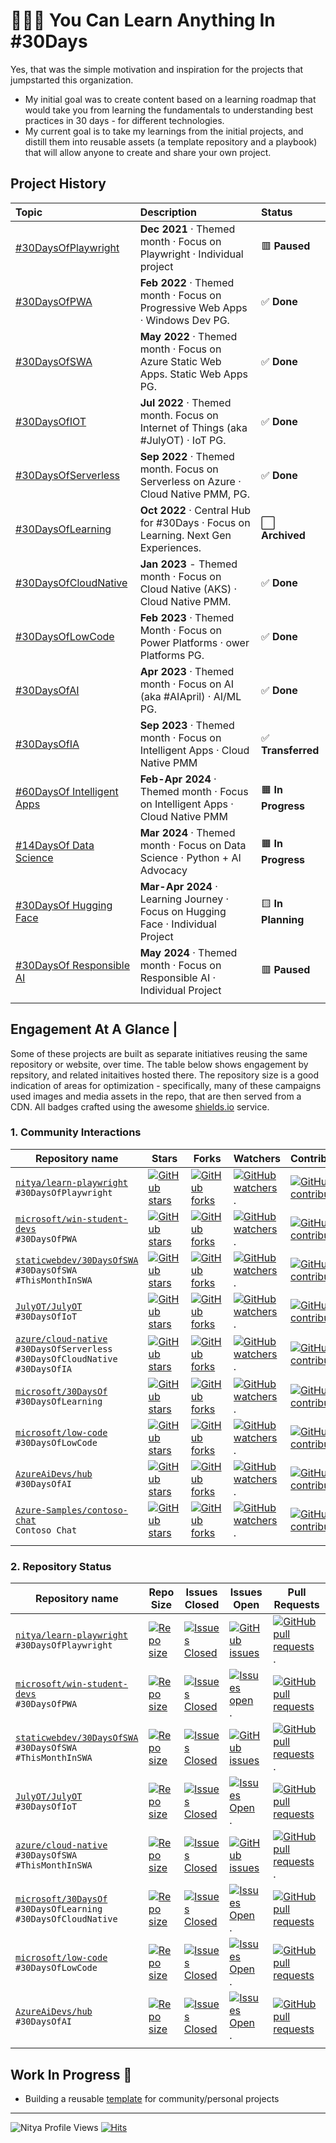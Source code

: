 
# 👩🏽‍💻 You Can Learn Anything In #30Days

Yes, that was the simple motivation and inspiration for the projects that jumpstarted this organization. 
 * My initial goal was to create content based on a learning roadmap that would take you from learning the fundamentals to understanding best practices in 30 days - for different technologies.
 * My current goal is to take my learnings from the initial projects, and distill them into reusable assets (a template repository and a playbook) that will allow anyone to create and share your own project.


## Project History

| Topic | Description | Status | 
|:---|:---|:---|
| [#30DaysOfPlaywright](https://aka.ms/30DaysOf/Playwright) | **Dec 2021** · Themed month · Focus on Playwright · Individual project|  🟥 **Paused** | 
| [#30DaysOfPWA](https://aka.ms/30DaysOf/PWA) | **Feb 2022** · Themed month · Focus on Progressive Web Apps · Windows Dev PG. | ✅ **Done** |
| [#30DaysOfSWA](https://aka.ms/30DaysOf/SWA)| **May 2022** ·  Themed month ·  Focus on Azure Static Web Apps. Static Web Apps PG. |✅ **Done** |
| [#30DaysOfIOT](https://julyot.dev)| **Jul 2022** ·  Themed month. Focus on Internet of Things (aka #JulyOT) ·  IoT PG. | ✅ **Done** |
| [#30DaysOfServerless](https://aka.ms/serverless-september)| **Sep 2022** ·  Themed month. Focus on Serverless on Azure ·  Cloud Native PMM, PG. |  ✅  **Done** |
| [#30DaysOfLearning](https://github.com/microsoft/30daysof)| **Oct 2022** · Central Hub for #30Days ·  Focus on Learning. Next Gen Experiences. |  ⬜ **Archived** |
| [#30DaysOfCloudNative](https://aka.ms/cnny)| **Jan 2023** - Themed month ·  Focus on Cloud Native (AKS) ·  Cloud Native PMM. | ✅ **Done** |
| [#30DaysOfLowCode](https://aka.ms/lowcode-february)| **Feb 2023** · Themed Month ·  Focus on Power Platforms ·  ower Platforms PG. |  ✅  **Done** |
| [#30DaysOfAI](https://aka.ms/ai-april)| **Apr 2023** ·  Themed month · Focus on AI (aka #AIApril) ·  AI/ML PG. | ✅  **Done** |
| [#30DaysOfIA](https://aka.ms/FallForIA) | **Sep 2023** ·  Themed month · Focus on Intelligent Apps ·  Cloud Native PMM  | ✅  **Transferred** |
| [#60DaysOf Intelligent Apps](https://aka.ms/ai-studio/intelligent-apps) | **Feb-Apr 2024** · Themed month · Focus on Intelligent Apps · Cloud Native PMM  | 🟧 **In Progress** |
| [#14DaysOf Data Science](https://aka.ms/2024/data-science-recipes) | **Mar 2024** · Themed month · Focus on Data Science · Python + AI Advocacy  | 🟧 **In Progress** |
| [#30DaysOf Hugging Face](https://30DaysOf.github.io/hugging-face) | **Mar-Apr 2024** · Learning Journey · Focus on Hugging Face · Individual Project  | 🟨 **In Planning** |
| [#30DaysOf Responsible AI]() | **May 2024** ·  Themed month · Focus on Responsible AI · Individual Project |  🟥 **Paused** | 
| | |


## Engagement At A Glance | 
Some of these projects are built as separate initiatives reusing the same repository or website, over time. The table below shows engagement by repsitory, and related initaitives hosted there. The repository size is a good indication of areas for optimization - specifically, many of these campaigns used images and media assets in the repo, that are then served from a CDN. All badges crafted using the awesome [shields.io](https://shields.io/badges) service.

### 1. Community Interactions


| Repository name | Stars | Forks |  Watchers | Contributors|
| --- | --- | --- |--- |--- |
| [`nitya/learn-playwright`](https://github.com/nitya/learn-playwright) <br/> `#30DaysOfPlaywright` | [![GitHub stars](https://img.shields.io/github/stars/nitya/learn-playwright.svg?style=for-the-badge)](https://github.com/nitya/learn-playwright) | [![GitHub forks](https://img.shields.io/github/forks/nitya/learn-playwright.svg?style=for-the-badge)](https://github.com/nitya/learn-playwright/forks) |  [![GitHub watchers](https://img.shields.io/github/watchers/nitya/learn-playwright.svg?style=for-the-badge)](https://github.com/nitya/learn-playwright/).  |[![GitHub contributors](https://img.shields.io/github/contributors/nitya/learn-playwright.svg?style=for-the-badge)](https://github.com/nitya/learn-playwright/issues) |
| [`microsoft/win-student-devs`](https://github.com/microsoft/win-student-devs) <br/> `#30DaysOfPWA` | [![GitHub stars](https://img.shields.io/github/stars/microsoft/win-student-devs.svg?style=for-the-badge)](https://github.com/microsoft/win-student-devs) | [![GitHub forks](https://img.shields.io/github/forks/microsoft/win-student-devs.svg?style=for-the-badge)](https://github.com/microsoft/win-student-devs/forks) | [![GitHub watchers](https://img.shields.io/github/watchers/microsoft/win-student-devs?style=for-the-badge)](https://github.com/microsoft/win-student-devs).  | [![GitHub contributors](https://img.shields.io/github/contributors/microsoft/win-student-devs?style=for-the-badge)](https://github.com/microsoft/win-student-devs/issues) |
| [`staticwebdev/30DaysOfSWA`](https://github.com/staticwebdev/30DaysOfSWA) <br/> `#30DaysOfSWA` <br/> `#ThisMonthInSWA`| [![GitHub stars](https://img.shields.io/github/stars/staticwebdev/30DaysOfSWA.svg?style=for-the-badge)](https://github.com/staticwebdev/30DaysOfSWA) | [![GitHub forks](https://img.shields.io/github/forks/staticwebdev/30DaysOfSWA.svg?style=for-the-badge)](https://github.com/staticwebdev/30DaysOfSWA/forks) | [![GitHub watchers](https://img.shields.io/github/watchers/staticwebdev/30DaysOfSWA.svg?style=for-the-badge)](https://github.com/staticwebdev/30DaysOfSWA).  |[![GitHub contributors](https://img.shields.io/github/contributors/staticwebdev/30DaysOfSWA.svg?style=for-the-badge)](https://github.com/staticwebdev/30DaysOfSWA/issues) | 
| [`JulyOT/JulyOT`](https://github.com/JulyOT/JulyOT) <br/> `#30DaysOfIoT` | [![GitHub stars](https://img.shields.io/github/stars/JulyOT/JulyOT.svg?style=for-the-badge)](https://github.com/JulyOT/JulyOT) | [![GitHub forks](https://img.shields.io/github/forks/staticwebdev/30DaysOfSWA.svg?style=for-the-badge)](https://github.com/JulyOT/JulyOT/forks) | [![GitHub watchers](https://img.shields.io/github/watchers/JulyOT/JulyOT.svg?style=for-the-badge)](https://github.com/JulyOT/JulyOT).  |[![GitHub contributors](https://img.shields.io/github/contributors/JulyOT/JulyOT.svg?style=for-the-badge)](https://github.com/JulyOT/JulyOT/issues) | 
| [`azure/cloud-native`](https://github.com/azure/cloud-native) <br/> `#30DaysOfServerless` <br/> `#30DaysOfCloudNative` <br/> `#30DaysOfIA`| [![GitHub stars](https://img.shields.io/github/stars/azure/cloud-native.svg?style=for-the-badge)](https://github.com/azure/cloud-native) | [![GitHub forks](https://img.shields.io/github/forks/azure/cloud-native.svg?style=for-the-badge)](https://github.com/azure/cloud-native/forks) | [![GitHub watchers](https://img.shields.io/github/watchers/azure/cloud-native.svg?style=for-the-badge)](https://github.com/azure/cloud-native).  | [![GitHub contributors](https://img.shields.io/github/contributors/azure/cloud-native.svg?style=for-the-badge)](https://github.com/azure/cloud-native/issues) |
| [`microsoft/30DaysOf`](https://github.com/microsoft/30DaysOf) <br/> `#30DaysOfLearning`| [![GitHub stars](https://img.shields.io/github/stars/microsoft/30DaysOf.svg?style=for-the-badge)](https://github.com/microsoft/30DaysOf) | [![GitHub forks](https://img.shields.io/github/forks/microsoft/30DaysOf.svg?style=for-the-badge)](https://github.com/microsoft/30DaysOf/forks) | [![GitHub watchers](https://img.shields.io/github/watchers/microsoft/30DaysOf.svg?style=for-the-badge)](https://github.com/microsoft/30DaysOf).  | [![GitHub contributors](https://img.shields.io/github/contributors/microsoft/30DaysOf.svg?style=for-the-badge)](https://github.com/microsoft/30DaysOf/issues) |
| [`microsoft/low-code`](https://github.com/microsoft/low-code) <br/> `#30DaysOfLowCode`| [![GitHub stars](https://img.shields.io/github/stars/microsoft/low-code.svg?style=for-the-badge)](https://github.com/microsoft/low-code) | [![GitHub forks](https://img.shields.io/github/forks/microsoft/low-code.svg?style=for-the-badge)](https://github.com/microsoft/low-code/forks) | [![GitHub watchers](https://img.shields.io/github/watchers/microsoft/low-code.svg?style=for-the-badge)](https://github.com/microsoft/low-code).  | [![GitHub contributors](https://img.shields.io/github/contributors/microsoft/low-code.svg?style=for-the-badge)](https://github.com/microsoft/low-code/issues) |
| [`AzureAiDevs/hub`](https://github.com/AzureAiDevs/hub) <br/> `#30DaysOfAI`| [![GitHub stars](https://img.shields.io/github/stars/AzureAiDevs/hub.svg?style=for-the-badge)](https://github.com/AzureAiDevs/hub) | [![GitHub forks](https://img.shields.io/github/forks/AzureAiDevs/hub.svg?style=for-the-badge)](https://github.com/AzureAiDevs/hub/forks) | [![GitHub watchers](https://img.shields.io/github/watchers/microsoft/low-code.svg?style=for-the-badge)](https://github.com/AzureAiDevs/hub).  | [![GitHub contributors](https://img.shields.io/github/contributors/AzureAiDevs/hub.svg?style=for-the-badge)](https://github.com/AzureAiDevs/hub/issues) |
| [`Azure-Samples/contoso-chat`](https://github.com/Azure-Samples/contoso-chat) <br/> `Contoso Chat` | [![GitHub stars](https://img.shields.io/github/stars/Azure-Samples/contoso-chat.svg?style=for-the-badge)](https://github.com/Azure-Samples/contoso-chat) | [![GitHub forks](https://img.shields.io/github/forks/Azure-Samples/contoso-chat.svg?style=for-the-badge)](https://github.com/Azure-Samples/contoso-chat/forks) | [![GitHub watchers](https://img.shields.io/github/watchers/Azure-Samples/contoso-chat.svg?style=for-the-badge)](https://github.com/Azure-Samples/contoso-chat). |[![GitHub contributors](https://img.shields.io/github/contributors/Azure-Samples/contoso-chat.svg?style=for-the-badge)](https://github.com/Azure-Samples/contoso-chat/issues) |
| | | | | |


### 2. Repository Status


| Repository name | Repo Size | Issues Closed | Issues Open | Pull Requests |
| --- | --- | --- |--- |--- |
| [`nitya/learn-playwright`](https://github.com/nitya/learn-playwright) <br/> `#30DaysOfPlaywright` | [![Repo size](https://img.shields.io/github/repo-size/nitya/learn-playwright.svg?style=for-the-badge)](https://github.com/nitya/learn-playwright) | [![Issues Closed](https://img.shields.io/github/issues-closed/nitya/learn-playwright.svg?style=for-the-badge)](https://github.com/nitya/learn-playwright/issues) | [![GitHub issues](https://img.shields.io/github/issues/nitya/learn-playwright.svg?style=for-the-badge)](https://github.com/nitya/learn-playwright/issues) | [![GitHub pull requests](https://img.shields.io/github/issues-pr/nitya/learn-playwright.svg?style=for-the-badge)](https://github.com/nitya/learn-playwright/pulls).  |
| [`microsoft/win-student-devs`](https://github.com/microsoft/win-student-devs) <br/> `#30DaysOfPWA` | [![Repo size](https://img.shields.io/github/repo-size/microsoft/win-student-devs.svg?style=for-the-badge)](https://github.com/microsoft/win-student-devs) | [![Issues Closed](https://img.shields.io/github/issues-closed/microsoft/win-student-devs.svg?style=for-the-badge)](https://github.com/microsoft/win-student-devs/issues) | [![Issues open](https://img.shields.io/github/issues/microsoft/win-student-devs?style=for-the-badge)](https://github.com/microsoft/win-student-devs).  | [![GitHub pull requests](https://img.shields.io/github/issues-pr/microsoft/win-student-devs?style=for-the-badge)](https://github.com/microsoft/win-student-devs/issues) |
| [`staticwebdev/30DaysOfSWA`](https://github.com/nitya/learn-playwright) <br/> `#30DaysOfSWA` <br/> `#ThisMonthInSWA` | [![Repo size](https://img.shields.io/github/repo-size/staticwebdev/30DaysOfSWA?style=for-the-badge)](https://github.com/staticwebdev/30DaysOfSWA) |  [![Issues Closed](https://img.shields.io/github/issues-closed/staticwebdev/30DaysOfSWA.svg?style=for-the-badge)](https://github.com/staticwebdev/30DaysOfSWA/issues)  | [![GitHub issues](https://img.shields.io/github/issues/staticwebdev/30DaysOfSWA.svg?style=for-the-badge)](https://github.com/staticwebdev/30DaysOfSWA/issues) | [![GitHub pull requests](https://img.shields.io/github/issues-pr/staticwebdev/30DaysOfSWA.svg?style=for-the-badge)](https://github.com/staticwebdev/30DaysOfSWA/pulls).  |
| [`JulyOT/JulyOT`](https://github.com/JulyOT/JulyOT) <br/> `#30DaysOfIoT` | [![Repo size](https://img.shields.io/github/repo-size/JulyOT/JulyOT.svg?style=for-the-badge)](https://github.com/JulyOT/JulyOT) | [![Issues Closed](https://img.shields.io/github/issues-closed/JulyOT/JulyOT.svg?style=for-the-badge)](https://github.com/JulyOT/JulyOT/issues) | [![Issues Open](https://img.shields.io/github/issues/JulyOT/JulyOT.svg?style=for-the-badge)](https://github.com/JulyOT/JulyOT/issues).  |[![GitHub pull requests](https://img.shields.io/github/issues-pr/JulyOT/JulyOT.svg?style=for-the-badge)](https://github.com/JulyOT/JulyOT/issues) | 
| [`azure/cloud-native`](https://github.com/azure/cloud-native) <br/> `#30DaysOfSWA` <br/> `#ThisMonthInSWA` | [![Repo size](https://img.shields.io/github/repo-size/azure/cloud-native?style=for-the-badge)](https://github.com/azure/cloud-native) | [![Issues Closed](https://img.shields.io/github/issues-closed/azure/cloud-native.svg?style=for-the-badge)](https://github.com/azure/cloud-native/) | [![GitHub issues](https://img.shields.io/github/issues/azure/cloud-native.svg?style=for-the-badge)](https://github.com/azure/cloud-native/issues) | [![GitHub pull requests](https://img.shields.io/github/issues-pr/azure/cloud-native.svg?style=for-the-badge)](https://github.com/azure/cloud-native/pulls).  |
| [`microsoft/30DaysOf`](https://github.com/microsoft/30DaysOf) <br/> `#30DaysOfLearning` <br/> `#30DaysOfCloudNative`| [![Repo size](https://img.shields.io/github/repo-size/microsoft/30DaysOf.svg?style=for-the-badge)](https://github.com/microsoft/30DaysOf) | [![Issues Closed](https://img.shields.io/github/issues-closed/microsoft/30DaysOf.svg?style=for-the-badge)](https://github.com/microsoft/30DaysOf/forks) | [![Issues Open](https://img.shields.io/github/issues/microsoft/30DaysOf.svg?style=for-the-badge)](https://github.com/microsoft/30DaysOf/issues).  | [![GitHub pull requests](https://img.shields.io/github/issues-pr/microsoft/30DaysOf.svg?style=for-the-badge)](https://github.com/microsoft/30DaysOf/issues) |
| [`microsoft/low-code`](https://github.com/microsoft/low-code) <br/> `#30DaysOfLowCode`| [![Repo size](https://img.shields.io/github/repo-size/microsoft/low-code.svg?style=for-the-badge)](https://github.com/microsoft/low-code) | [![Issues Closed](https://img.shields.io/github/issues-closed/microsoft/low-code.svg?style=for-the-badge)](https://github.com/microsoft/low-code/forks) | [![Issues Open](https://img.shields.io/github/issues/microsoft/low-code.svg?style=for-the-badge)](https://github.com/microsoft/low-code).  | [![GitHub pull requests](https://img.shields.io/github/issues-pr/microsoft/low-code.svg?style=for-the-badge)](https://github.com/microsoft/low-code/issues) |
| [`AzureAiDevs/hub`](https://github.com/AzureAiDevs/hub) <br/> `#30DaysOfAI`| [![Repo size](https://img.shields.io/github/repo-size/AzureAiDevs/hub.svg?style=for-the-badge)](https://github.com/AzureAiDevs/hub) | [![Issues Closed](https://img.shields.io/github/issues-closed/AzureAiDevs/hub.svg?style=for-the-badge)](https://github.com/AzureAiDevs/hub/forks) | [![Issues Open](https://img.shields.io/github/issues/microsoft/low-code.svg?style=for-the-badge)](https://github.com/AzureAiDevs/hub).  | [![GitHub pull requests](https://img.shields.io/github/issues-pr/AzureAiDevs/hub.svg?style=for-the-badge)](https://github.com/AzureAiDevs/hub/issues) |
| | | | | |

## Work In Progress 🚧

 * Building a reusable [template](https://github.com/30DaysOf) for community/personal projects

---
<img src="https://komarev.com/ghpvc/?username=nitya&label=Profile%20views&color=FF69B4&style=flat" 
    alt="Nitya Profile Views"/> 
[![Hits](https://hits.sh/github.com/30DaysOf.svg?color=97ca00)](https://hits.sh/github.com/30DaysOf/) 
